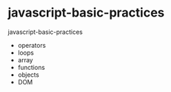 javascript-basic-practices
==========================

javascript-basic-practices

- operators
- loops
- array
- functions
- objects
- DOM
